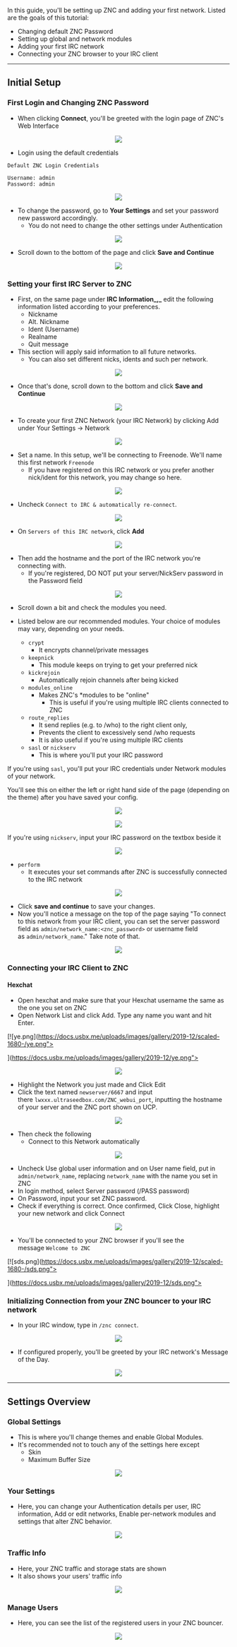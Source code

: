 In this guide, you'll be setting up ZNC and adding your first network. Listed are the goals of this tutorial:

* Changing default ZNC Password
* Setting up global and network modules
* Adding your first IRC network
* Connecting your ZNC browser to your IRC client

* * *

## Initial Setup
### First Login and Changing ZNC Password

* When clicking **Connect**, you'll be greeted with the login page of ZNC's Web Interface

<p align="center"><img src="https://docs.usbx.me/uploads/images/gallery/2019-12/scaled-1680-/image-1576489841903.png"></p>

* Login using the default credentials

```
Default ZNC Login Credentials

Username: admin
Password: admin
```

<p align="center"><img src="https://docs.usbx.me/uploads/images/gallery/2019-12/scaled-1680-/image-1576489975464.png"></p>

* To change the password, go to **Your Settings** and set your password new password accordingly.
  * You do not need to change the other settings under Authentication

<p align="center"><img src="https://docs.usbx.me/uploads/images/gallery/2019-12/scaled-1680-/image-1576490256097.png"></p>

* Scroll down to the bottom of the page and click **Save and Continue**

<p align="center"><img src="https://docs.usbx.me/uploads/images/gallery/2019-12/scaled-1680-/image-1576490425485.png"></p>

### Setting your first IRC Server to ZNC

* First, on the same page under **IRC Information_,_** edit the following information listed according to your preferences.
  * Nickname
  * Alt. Nickname
  * Ident (Username)
  * Realname
  * Quit message
* This section will apply said information to all future networks.
  * You can also set different nicks, idents and such per network.

<p align="center"><img src="https://docs.usbx.me/uploads/images/gallery/2019-12/scaled-1680-/image-1576492175146.png"></p>

* Once that's done, scroll down to the bottom and click **Save and Continue**

<p align="center"><img src="https://docs.usbx.me/uploads/images/gallery/2019-12/scaled-1680-/image-1576490425485.png"></p>

* To create your first ZNC Network (your IRC Network) by clicking Add under Your Settings -> Network

<p align="center"><img src="https://docs.usbx.me/uploads/images/gallery/2019-12/scaled-1680-/image-1576492278692.png"></p>

* Set a name. In this setup, we'll be connecting to Freenode. We'll name this first network `Freenode`  
  * If you have registered on this IRC network or you prefer another nick/ident for this network, you may change so here.

<p align="center"><img src="https://docs.usbx.me/uploads/images/gallery/2019-12/scaled-1680-/image-1576502697827.png"></p>

* Uncheck `Connect to IRC & automatically re-connect`. 

<p align="center"><img src="https://docs.usbx.me/uploads/images/gallery/2019-12/scaled-1680-/image-1576501583766.png"></p>

* On `Servers of this IRC network`, click **Add**

<p align="center"><img src="https://docs.usbx.me/uploads/images/gallery/2019-12/scaled-1680-/image-1576501750445.png"></p>

* Then add the hostname and the port of the IRC network you're connecting with.  
  * If you're registered, DO NOT put your server/NickServ password in the Password field

<p align="center"><img src="https://docs.usbx.me/uploads/images/gallery/2019-12/scaled-1680-/image-1576502010577.png"></p>

* Scroll down a bit and check the modules you need.
* Listed below are our recommended modules. Your choice of modules may vary, depending on your needs.

  * `crypt`
    * It encrypts channel/private messages
  * `keepnick`
    * This module keeps on trying to get your preferred nick
  * `kickrejoin`
    * Automatically rejoin channels after being kicked
  * `modules_online`
    * Makes ZNC's \*modules to be "online"
      * This is useful if you're using multiple IRC clients connected to ZNC
  * `route_replies`
      * It send replies (e.g. to /who) to the right client only,
      * Prevents the client to excessively send /who requests
      * It is also useful if you're using multiple IRC clients
  * `sasl` or `nickserv`
      * This is where you'll put your IRC password

If you're using `sasl`, you'll put your IRC credentials under Network modules of your network.

You'll see this on either the left or right hand side of the page (depending on the theme) after you have saved your config.

<p align="center"><img src="https://docs.usbx.me/uploads/images/gallery/2019-12/scaled-1680-/image-1576502955430.png"></p>

<p align="center"><img src="https://docs.usbx.me/uploads/images/gallery/2019-12/scaled-1680-/image-1576503042923.png"></p>

If you're using `nickserv`, input your IRC password on the textbox beside it

<p align="center"><img src="https://docs.usbx.me/uploads/images/gallery/2019-12/scaled-1680-/image-1576502274574.png"></p>

  * `perform`
    * It executes your set commands after ZNC is successfully connected to the IRC network

<p align="center"><img src="https://docs.usbx.me/uploads/images/gallery/2019-12/scaled-1680-/image-1576502220467.png"></p>

* Click **save and continue** to save your changes.
* Now you'll notice a message on the top of the page saying "To connect to this network from your IRC client, you can set the server password field as `admin/network_name:<znc_password>` or username field as `admin/network_name`." Take note of that.

<p align="center"><img src="https://docs.usbx.me/uploads/images/gallery/2019-12/scaled-1680-/image-1576503132318.png"></p>

### Connecting your IRC Client to ZNC
#### Hexchat

* Open hexchat and make sure that your Hexchat username the same as the one you set on ZNC
* Open Network List and click Add. Type any name you want and hit Enter.

[![ye.png](https://docs.usbx.me/uploads/images/gallery/2019-12/scaled-1680-/ye.png"></p>](https://docs.usbx.me/uploads/images/gallery/2019-12/ye.png"></p>

<p align="center"><img src="https://docs.usbx.me/uploads/images/gallery/2019-12/scaled-1680-/image-1576919691910.png"></p>

* Highlight the Network you just made and Click Edit
* Click the text named `newserver/6667` and input there `lwxxx.ultraseedbox.com/ZNC_webui_port`, inputting the hostname of your server and the ZNC port shown on UCP.

<p align="center"><img src="https://docs.usbx.me/uploads/images/gallery/2019-12/scaled-1680-/image-1576919798239.png"></p>

* Then check the following
  * Connect to this Network automatically

<p align="center"><img src="https://docs.usbx.me/uploads/images/gallery/2019-12/scaled-1680-/image-1576920325013.png"></p>

* Uncheck Use global user information and on User name field, put in `admin/network_name`, replacing `network_name` with the name you set in ZNC
* In login method, select Server password (/PASS password)
* On Password, input your set ZNC password.
* Check if everything is correct. Once confirmed, Click Close, highlight your new network and click Connect

<p align="center"><img src="https://docs.usbx.me/uploads/images/gallery/2019-12/scaled-1680-/image-1576920372266.png"></p>

* You'll be connected to your ZNC browser if you'll see the message `Welcome to ZNC`

[![sds.png](https://docs.usbx.me/uploads/images/gallery/2019-12/scaled-1680-/sds.png"></p>](https://docs.usbx.me/uploads/images/gallery/2019-12/sds.png"></p>

### Initializing Connection from your ZNC bouncer to your IRC network

* In your IRC window, type in `/znc connect`.

<p align="center"><img src="https://docs.usbx.me/uploads/images/gallery/2019-12/scaled-1680-/image-1576920606903.png"></p>

* If configured properly, you'll be greeted by your IRC network's Message of the Day.

<p align="center"><img src="https://docs.usbx.me/uploads/images/gallery/2019-12/scaled-1680-/image-1576920728181.png"></p>

* * *

## Settings Overview
### Global Settings

* This is where you'll change themes and enable Global Modules.
* It's recommended not to touch any of the settings here except
  * Skin
  * Maximum Buffer Size

<p align="center"><img src="https://docs.usbx.me/uploads/images/gallery/2019-12/scaled-1680-/image-1576921006834.png"></p>

### Your Settings

* Here, you can change your Authentication details per user, IRC information, Add or edit networks, Enable per-network modules and settings that alter ZNC behavior.

<p align="center"><img src="https://docs.usbx.me/uploads/images/gallery/2019-12/scaled-1680-/image-1576924412510.png"></p>

### Traffic Info

* Here, your ZNC traffic and storage stats are shown
* It also shows your users' traffic info

<p align="center"><img src="https://docs.usbx.me/uploads/images/gallery/2019-12/scaled-1680-/image-1576924432741.png"></p>

### Manage Users

* Here, you can see the list of the registered users in your ZNC bouncer.

<p align="center"><img src="https://docs.usbx.me/uploads/images/gallery/2019-12/scaled-1680-/image-1576924456371.png"></p>